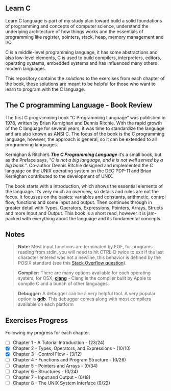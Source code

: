 ## Learn C
Learn C language is part of my study plan toward build a solid foundations of programming and concepts of computer science, understand the underlying architecture of how things works and the essentials of programming like register, pointers, stack, heap, memory management and I/O.

C is a middle-level programming language, it has some abstractions and also low-level elements, C is used to build compilers, interpreters, editors, operating systems, embedded systems and has influenced many others modern languages.

This repository contains the _solutions_ to the exercises from each chapter of the book, these solutions are meant to be helpful for those who want to learn to program with the C language.

## The C programming Language  - Book Review
The first C programming book “C Programming Language” was published in 1978, written by Brian Kernighan and Dennis Ritchie. With the rapid growth of the C language for several years, it was time to standardize the language and are also known as ANSI C. The focus of the book is the C programming language, however, the approach is general, so it can be extended to all programming languages.

Kernighan & Ritchie’s **_The C Programming Language_** it’s a small book, but as the Preface says, “_C is not a big language, and it is not well served by a big book._”. Co-author Dennis Ritchie designed and implemented the C language on the UNIX operating system on the DEC PDP-11 and Brian Kernighan contributed to the development of UNIX. 

The book starts with a  introduction, which shows the essential elements of the language. It’s very much an overview, so details and rules are not the focus. It focusses on the basics: variables and constants, arithmetic, control flow, functions and some input and output. Then continues through in greater detail with Types, Operators, Expressions, Pointers, Arrays, Structs and more Input and Output. This book is a short read, however it is jam-packed with everything about the language and its fundamental concepts.

## Notes

> **Note:** Most input functions are terminated by EOF, for programs reading from stdin, you will need to hit CTRL-D twice to exit if the last character entered was not a newline, this behavior is defined by the POSIX standard (see this  [Stack Overflow question](https://stackoverflow.com/questions/21260674/why-do-i-need-to-type-ctrl-d-twice-to-mark-end-of-file?utm_medium=organic&utm_source=google_rich_qa&utm_campaign=google_rich_qa)).

>**Compiler:** There are many options available for each operating system, for OSX, [**clang**](https://clang.llvm.org/get_started.html) - Clang is the compiler built by Apple to compile C and a bunch of other languages.

>**Debugger:** A debugger can be a very helpful tool. A very popular option is  [**gdb**](https://www.gnu.org/software/gdb/). This debugger comes along with most compilers available on each platform

## Exercises Progress
Following my progress for each chapter.

- [ ] Chapter 1 -  A Tutorial Introduction - (23/24)
- [x] Chapter 2 -  Types, Operators, and Expressions - (10/10)
- [x] Chapter 3 - Control Flow - (3/12)
- [ ] Chapter 4 - Functions and Program Structure - (0/26)
- [ ] Chapter 5 - Pointers and Arrays - (0/34)
- [ ] Chapter 6 - Structures - (0/24)
- [ ] Chapter 7 - Input and Output - (0/18)
- [ ] Chapter 8 - The UNIX System Interface (0/22)
